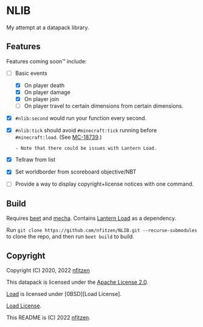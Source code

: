 <!-- SPDX-License-Identifier: Apache-2.0 -->
<!-- SPDX-FileCopyrightText: (C) 2022 nfitzen <https://github.com/nfitzen> -->

# NLIB

My attempt at a datapack library.

## Features

Features coming soon&trade; include:

- [ ] Basic events
    - [x] On player death
    - [x] On player damage
    - [x] On player join
    - [ ] On player travel to certain dimensions from certain dimensions.
- [x] `#nlib:second` would run your function every second.
- [x] `#nlib:tick` should avoid `#minecraft:tick` running
      before `#minecraft:load`.
      (See [MC-18739](https://bugs.mojang.com/browse/MC-187539).)
      
      - Note that there could be issues with Lantern Load.

- [x] Tellraw from list
- [x] Set worldborder from scoreboard objective/NBT
- [ ] Provide a way to display copyright+license notices with one command.

## Build

Requires [beet] and [mecha]. Contains [Lantern Load] as a dependency.

Run `git clone https://github.com/nfitzen/NLIB.git --recurse-submodules`
to clone the repo, and then run `beet build` to build.

[beet]: https://github.com/mcbeet/beet
[mecha]: https://github.com/mcbeet/mecha

## Copyright

Copyright (C) 2020, 2022 [nfitzen](https://github.com/nfitzen)

This datapack is licensed under the [Apache License 2.0](LICENSE).

[Load][Lantern Load] is licensed under [0BSD][Load License].

[Load License](https://github.com/LanternMC/load/tree/master/LICENSE).

This README is (C) 2022 [nfitzen](https://github.com/nfitzen).

[Lantern Load]: https://github.com/LanternMC/load
